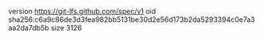 version https://git-lfs.github.com/spec/v1
oid sha256:c6a9c86de3d3fea982bb5131be30d2e56d173b2da5293394c0e7a3aa2da7db5b
size 3126

